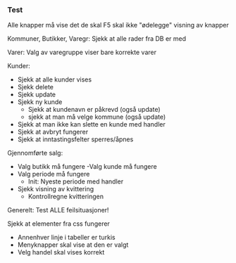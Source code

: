 ### Test

Alle knapper må vise det de skal
F5 skal ikke "ødelegge" visning av knapper

Kommuner, Butikker, Varegr: Sjekk at alle rader fra DB er med

Varer: Valg av varegruppe viser bare korrekte varer

Kunder:

- Sjekk at alle kunder vises
- Sjekk delete
- Sjekk update
- Sjekk ny kunde
  - Sjekk at kundenavn er påkrevd (også update)
  - sjekk at man må velge kommune (også update)
- Sjekk at man ikke kan slette en kunde med handler
- Sjekk at avbryt fungerer
- Sjekk at inntastingsfelter sperres/åpnes

Gjennomførte salg:

- Valg butikk må fungere
 -Valg kunde må fungere
- Valg periode må fungere
  - Init: Nyeste periode med handler
- Sjekk visning av kvittering
  - Kontrollregne kvitteringen

Generelt: Test ALLE feilsituasjoner!

Sjekk at elementer fra css fungerer
- Annenhver linje i tabeller er turkis
- Menyknapper skal vise at den er valgt
- Velg handel skal vises korrekt